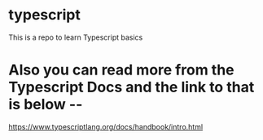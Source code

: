 # typescript
This is a repo to learn Typescript basics

# Also you can read more from the Typescript Docs and the link to that is below -- 

https://www.typescriptlang.org/docs/handbook/intro.html
